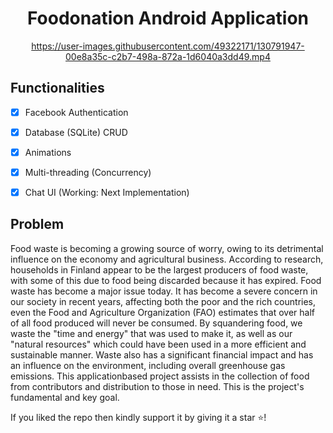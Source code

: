 <h1 align="center">Foodonation Android Application</h1>

<div align="center">

https://user-images.githubusercontent.com/49322171/130791947-00e8a35c-c2b7-498a-872a-1d6040a3dd49.mp4

</div>
  
## Functionalities
- [x] Facebook Authentication
- [x] Database (SQLite) CRUD
- [x] Animations
- [x] Multi-threading (Concurrency)
- [x] Chat UI (Working: Next Implementation)



## Problem
Food waste is becoming a growing
source of worry, owing to its detrimental influence on
the economy and agricultural business. According to
research, households in Finland appear to be the
largest producers of food waste, with some of this due
to food being discarded because it has expired. Food
waste has become a major issue today. It has become
a severe concern in our society in recent years,
affecting both the poor and the rich countries, even
the Food and Agriculture Organization (FAO)
estimates that over half of all food produced will
never be consumed. By squandering food, we waste
the "time and energy" that was used to make it, as
well as our "natural resources" which could have
been used in a more efficient and sustainable
manner. Waste also has a significant financial impact
and has an influence on the environment, including
overall greenhouse gas emissions. This applicationbased project assists in the collection of food from
contributors and distribution to those in need. This is
the project's fundamental and key goal.


If you liked the repo then kindly support it by giving it a star ⭐!


